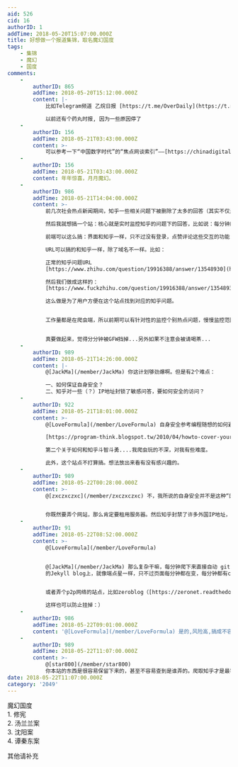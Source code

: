 ```yaml
---
aid: 526
cid: 16
authorID: 1
addTime: 2018-05-20T15:07:00.000Z
title: 好想做一个报道集锦，取名魔幻国度
tags:
    - 集锦
    - 魔幻
    - 国度
comments:
    -
        authorID: 865
        addTime: 2018-05-20T15:12:00.000Z
        content: |-
            比如Telegram频道 乙烷日报 [https://t.me/OverDaily](https://t.me/OverDaily)

            以前还有个药丸时报, 因为一些原因停了
    -
        authorID: 156
        addTime: 2018-05-21T03:43:00.000Z
        content: >-
            可以参考一下“中国数字时代”的“焦点网谈索引”——[https://chinadigitaltimes.net/space/焦点网谈索引](https://chinadigitaltimes.net/space/焦点网谈索引)
    -
        authorID: 156
        addTime: 2018-05-21T03:43:00.000Z
        content: 年年惊喜，月月魔幻。
    -
        authorID: 986
        addTime: 2018-05-21T14:04:00.000Z
        content: >-
            前几次社会热点新闻期间，知乎一些相关问题下被删除了太多的回答（其实不仅是热点新闻的问题下，不过这里只讨论这个）  

            然后我就想搞一个站：核心就是实时监控知乎的问题下的回答，比如说：每分钟爬取一遍所有回答，然后备份下来。  

            前端可以这么搞：界面和知乎一样，只不过没有登录，点赞评论这些交互的功能（只能浏览器）。  

            URL可以搞的和知乎一样，除了域名不一样。比如：  

            正常的知乎问题URL
            [https://www.zhihu.com/question/19916388/answer/13548930](https://www.zhihu.com/question/19916388/answer/13548930)  

            然后我们做成这样的：
            [https://www.fuckzhihu.com/question/19916388/answer/13548930](https://www.fuckzhihu.com/question/19916388/answer/13548930)  

            这么做是为了用户方便在这个站点找到对应的知乎问题。


            工作量都是在爬虫端，所以前期可以有针对性的监控个别热点问题，慢慢监控范围变大...


            真要做起来，觉得分分钟被GFW挡掉...另外如果不注意会被请喝茶...
    -
        authorID: 989
        addTime: 2018-05-21T14:26:00.000Z
        content: |-
            @[JackMa](/member/JackMa) 你这计划够劲爆啊。但是有2个难点：

            一、如何保证自身安全？  
            二、知乎对一些（？）IP地址封锁了敏感问答，要如何安全的访问？
    -
        authorID: 922
        addTime: 2018-05-21T18:01:00.000Z
        content: >-
            @[LoveFormula](/member/LoveFormula) 自身安全参考编程随想的如何避免被跨省系列  

            [https://program-think.blogspot.tw/2010/04/howto-cover-your-tracks-0.html?m=1#index](https://program-think.blogspot.tw/2010/04/howto-cover-your-tracks-0.html?m=1#index)  

            第二个关于如何和知乎斗智斗勇....我爬虫玩的不深，对我有些难度。  

            此外，这个站点不打算搞。想法放出来看有没有感兴趣的。
    -
        authorID: 989
        addTime: 2018-05-22T00:28:00.000Z
        content: >-
            @[zxczxczxc](/member/zxczxczxc) 不，我所说的自身安全并不是这种“网友”级别的防御。


            你既然要弄个网站，那么肯定要租用服务器。然后知乎封禁了许多外国IP地址，尤其是机房。那么就得想点别的办法去爬知乎，比如假手机号什么的。你需要保证中间每个步骤都没有暴露你自己身份的错误。
    -
        authorID: 91
        addTime: 2018-05-22T08:52:00.000Z
        content: >-
            @[LoveFormula](/member/LoveFormula)


            @[JackMa](/member/JackMa) 那么复杂干嘛，每分钟爬下来直接自动 git push 到 github
            的Jekyll blog上，就像端点星一样，只不过页面每分钟都在变，每分钟都有commit，最后域名跳转就是了。


            或者弄个p2p网络的站点，比如zeroblog（[https://zeronet.readthedocs.io/en/latest/using\_zeronet/sample\_sites/#zeroblog）](https://zeronet.readthedocs.io/en/latest/using_zeronet/sample_sites/#zeroblog）)  

            这样也可以防止挂掉：）
    -
        authorID: 986
        addTime: 2018-05-22T09:01:00.000Z
        content: '@[LoveFormula](/member/LoveFormula) 是的,风险高,搞成不容易'
    -
        authorID: 989
        addTime: 2018-05-22T11:07:00.000Z
        content: >-
            @[star800](/member/star800)
            你本站的东西是很容易保留下来的，甚至不容易查到是谁弄的。爬取知乎才是最容易暴露的步骤。
date: 2018-05-22T11:07:00.000Z
category: '2049'
---
```


魔幻国度  
1\. 修宪  
2\. 汤兰兰案  
3\. 沈阳案  
4\. 谭秦东案

其他请补充
